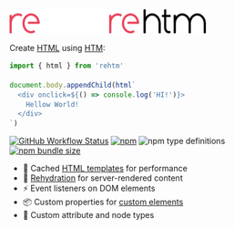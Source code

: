 <img src="logo-dark.svg#gh-dark-mode-only" height="42px"/>
<img src="logo-light.svg#gh-light-mode-only" height="42px"/>

Create [HTML](https://en.wikipedia.org/wiki/HTML) using [HTM](https://github.com/developit/htm):

```js
import { html } from 'rehtm'

document.body.appendChild(html`
  <div onclick=${() => console.log('HI!')}>
    Hellow World!
  </div>
`)
```

[![GitHub Workflow Status](https://img.shields.io/github/actions/workflow/status/loreanvictor/rehtm/coverage.yml?color=black&label=tests&style=flat-square)](https://github.com/loreanvictor/rehtm/actions/workflows/test.yml)
[![npm](https://img.shields.io/npm/v/rehtm?color=black&label=version&style=flat-square)](https://www.npmjs.com/package/rehtm)
![npm type definitions](https://img.shields.io/npm/types/rehtm?color=black&style=flat-square)
[![npm bundle size](https://img.shields.io/bundlephobia/minzip/rehtm?color=black&style=flat-square)](https://bundlephobia.com/package/rehtm@latest)

- 🚀 Cached [HTML templates](https://www.w3schools.com/tags/tag_template.asp) for performance
- 🧬 [Rehydration](https://en.wikipedia.org/wiki/Hydration_(web_development)) for server-rendered content
- ⚡ Event listeners on DOM elements
- 📦 Custom properties for [custom elements](https://developer.mozilla.org/en-US/docs/Web/Web_Components/Using_custom_elements)
- 🔩 Custom attribute and node types
